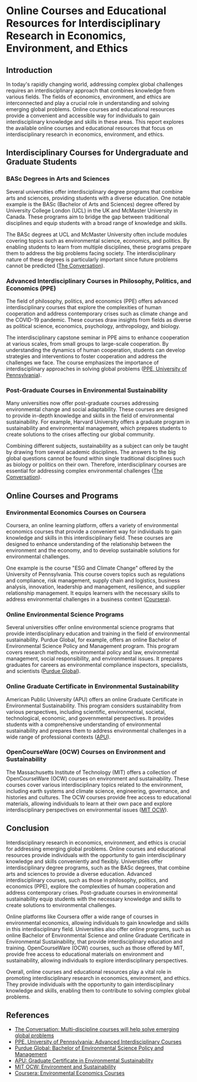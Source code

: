 # Online Courses and Educational Resources for Interdisciplinary Research in Economics, Environment, and Ethics

## Introduction

In today's rapidly changing world, addressing complex global challenges requires an interdisciplinary approach that combines knowledge from various fields. The fields of economics, environment, and ethics are interconnected and play a crucial role in understanding and solving emerging global problems. Online courses and educational resources provide a convenient and accessible way for individuals to gain interdisciplinary knowledge and skills in these areas. This report explores the available online courses and educational resources that focus on interdisciplinary research in economics, environment, and ethics.

## Interdisciplinary Courses for Undergraduate and Graduate Students

### BASc Degrees in Arts and Sciences

Several universities offer interdisciplinary degree programs that combine arts and sciences, providing students with a diverse education. One notable example is the BASc (Bachelor of Arts and Sciences) degree offered by University College London (UCL) in the UK and McMaster University in Canada. These programs aim to bridge the gap between traditional disciplines and equip students with a broad range of knowledge and skills.

The BASc degrees at UCL and McMaster University often include modules covering topics such as environmental science, economics, and politics. By enabling students to learn from multiple disciplines, these programs prepare them to address the big problems facing society. The interdisciplinary nature of these degrees is particularly important since future problems cannot be predicted ([The Conversation](https://theconversation.com/multi-discipline-courses-will-help-solve-emerging-global-problems-30557)).

### Advanced Interdisciplinary Courses in Philosophy, Politics, and Economics (PPE)

The field of philosophy, politics, and economics (PPE) offers advanced interdisciplinary courses that explore the complexities of human cooperation and address contemporary crises such as climate change and the COVID-19 pandemic. These courses draw insights from fields as diverse as political science, economics, psychology, anthropology, and biology.

The interdisciplinary capstone seminar in PPE aims to enhance cooperation at various scales, from small groups to large-scale cooperation. By understanding the dynamics of human cooperation, students can develop strategies and interventions to foster cooperation and address the challenges we face. The course emphasizes the importance of interdisciplinary approaches in solving global problems ([PPE, University of Pennsylvania](https://ppe.sas.upenn.edu/study/curriculum/advanced-interdisciplinary-courses)).

### Post-Graduate Courses in Environmental Sustainability

Many universities now offer post-graduate courses addressing environmental change and social adaptability. These courses are designed to provide in-depth knowledge and skills in the field of environmental sustainability. For example, Harvard University offers a graduate program in sustainability and environmental management, which prepares students to create solutions to the crises affecting our global community.

Combining different subjects, sustainability as a subject can only be taught by drawing from several academic disciplines. The answers to the big global questions cannot be found within single traditional disciplines such as biology or politics on their own. Therefore, interdisciplinary courses are essential for addressing complex environmental challenges ([The Conversation](https://theconversation.com/multi-discipline-courses-will-help-solve-emerging-global-problems-30557)).

## Online Courses and Programs

### Environmental Economics Courses on Coursera

Coursera, an online learning platform, offers a variety of environmental economics courses that provide a convenient way for individuals to gain knowledge and skills in this interdisciplinary field. These courses are designed to enhance understanding of the relationship between the environment and the economy, and to develop sustainable solutions for environmental challenges.

One example is the course "ESG and Climate Change" offered by the University of Pennsylvania. This course covers topics such as regulations and compliance, risk management, supply chain and logistics, business analysis, innovation, leadership and management, resilience, and supplier relationship management. It equips learners with the necessary skills to address environmental challenges in a business context ([Coursera](https://www.coursera.org/courses?query=environmental%20economics)).

### Online Environmental Science Programs

Several universities offer online environmental science programs that provide interdisciplinary education and training in the field of environmental sustainability. Purdue Global, for example, offers an online Bachelor of Environmental Science Policy and Management program. This program covers research methods, environmental policy and law, environmental management, social responsibility, and environmental issues. It prepares graduates for careers as environmental compliance inspectors, specialists, and scientists ([Purdue Global](https://www.onlineu.com/degrees/environmental-science)).

### Online Graduate Certificate in Environmental Sustainability

American Public University (APU) offers an online Graduate Certificate in Environmental Sustainability. This program considers sustainability from various perspectives, including scientific, environmental, societal, technological, economic, and governmental perspectives. It provides students with a comprehensive understanding of environmental sustainability and prepares them to address environmental challenges in a wide range of professional contexts ([APU](https://www.apu.apus.edu/online-certificate-programs/graduate-certificate-in-environmental-sustainability/)).

### OpenCourseWare (OCW) Courses on Environment and Sustainability

The Massachusetts Institute of Technology (MIT) offers a collection of OpenCourseWare (OCW) courses on environment and sustainability. These courses cover various interdisciplinary topics related to the environment, including earth systems and climate science, engineering, governance, and histories and cultures. The OCW courses provide free access to educational materials, allowing individuals to learn at their own pace and explore interdisciplinary perspectives on environmental issues ([MIT OCW](https://ocw.mit.edu/collections/environment/)).

## Conclusion

Interdisciplinary research in economics, environment, and ethics is crucial for addressing emerging global problems. Online courses and educational resources provide individuals with the opportunity to gain interdisciplinary knowledge and skills conveniently and flexibly. Universities offer interdisciplinary degree programs, such as the BASc degrees, that combine arts and sciences to provide a diverse education. Advanced interdisciplinary courses, such as those in philosophy, politics, and economics (PPE), explore the complexities of human cooperation and address contemporary crises. Post-graduate courses in environmental sustainability equip students with the necessary knowledge and skills to create solutions to environmental challenges.

Online platforms like Coursera offer a wide range of courses in environmental economics, allowing individuals to gain knowledge and skills in this interdisciplinary field. Universities also offer online programs, such as online Bachelor of Environmental Science and online Graduate Certificate in Environmental Sustainability, that provide interdisciplinary education and training. OpenCourseWare (OCW) courses, such as those offered by MIT, provide free access to educational materials on environment and sustainability, allowing individuals to explore interdisciplinary perspectives.

Overall, online courses and educational resources play a vital role in promoting interdisciplinary research in economics, environment, and ethics. They provide individuals with the opportunity to gain interdisciplinary knowledge and skills, enabling them to contribute to solving complex global problems.

## References

- [The Conversation: Multi-discipline courses will help solve emerging global problems](https://theconversation.com/multi-discipline-courses-will-help-solve-emerging-global-problems-30557)
- [PPE, University of Pennsylvania: Advanced Interdisciplinary Courses](https://ppe.sas.upenn.edu/study/curriculum/advanced-interdisciplinary-courses)
- [Purdue Global: Bachelor of Environmental Science Policy and Management](https://www.onlineu.com/degrees/environmental-science)
- [APU: Graduate Certificate in Environmental Sustainability](https://www.apu.apus.edu/online-certificate-programs/graduate-certificate-in-environmental-sustainability/)
- [MIT OCW: Environment and Sustainability](https://ocw.mit.edu/collections/environment/)
- [Coursera: Environmental Economics Courses](https://www.coursera.org/courses?query=environmental%20economics)